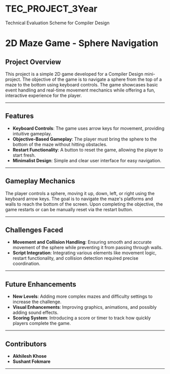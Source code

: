 # TEC_PROJECT_3Year
Technical Evaluation Scheme  for Compiler Design

# **2D Maze Game - Sphere Navigation**

## **Project Overview**

This project is a simple 2D game developed for a Compiler Design mini-project. The objective of the game is to navigate a sphere from the top of a maze to the bottom using keyboard controls. The game showcases basic event handling and real-time movement mechanics while offering a fun, interactive experience for the player.

---

## **Features**
- **Keyboard Controls**: The game uses arrow keys for movement, providing intuitive gameplay.
- **Objective-Based Gameplay**: The player must bring the sphere to the bottom of the maze without hitting obstacles.
- **Restart Functionality**: A button to reset the game, allowing the player to start fresh.
- **Minimalist Design**: Simple and clear user interface for easy navigation.

---

## **Gameplay Mechanics**
The player controls a sphere, moving it up, down, left, or right using the keyboard arrow keys. The goal is to navigate the maze's platforms and walls to reach the bottom of the screen. Upon completing the objective, the game restarts or can be manually reset via the restart button.

---

## **Challenges Faced**
- **Movement and Collision Handling**: Ensuring smooth and accurate movement of the sphere while preventing it from passing through walls.
- **Script Integration**: Integrating various elements like movement logic, restart functionality, and collision detection required precise coordination.

---

## **Future Enhancements**
- **New Levels**: Adding more complex mazes and difficulty settings to increase the challenge.
- **Visual Enhancements**: Improving graphics, animations, and possibly adding sound effects.
- **Scoring System**: Introducing a score or timer to track how quickly players complete the game.
  
---

## **Contributors**
- **Akhilesh Khose**
- **Sushant Fokmare**

---

